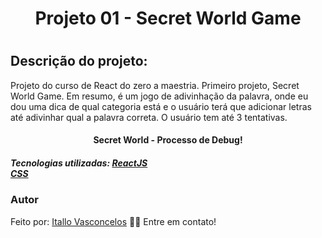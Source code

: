 <h1 align="center"> Projeto 01 - Secret World Game<h1>
<h2>Descrição do projeto:</h2>
<p> 
Projeto do curso de React do zero a maestria. Primeiro projeto, Secret World Game. Em resumo, é um jogo de adivinhação da palavra, onde eu dou uma dica de qual categoria está e o usuário terá que adicionar letras até adivinhar qual a palavra correta. O usuário tem até 3 tentativas.
</p>

<h4 align="center">Secret World - Processo de Debug!</h4>

<h5> Tecnologias utilizadas:
 <a href="https://pt-br.reactjs.org/">ReactJS</a> </br>
 <a href="https://www.w3schools.com/css/default.asp">CSS</a>
 </h5>

 <h3>Autor</h3>
 <p>Feito por: <a href="https://www.linkedin.com/in/itallo-vasconcelos-7441b4158/" target="_blank">Itallo Vasconcelos</a> 👋🏽 Entre em contato! </p>
